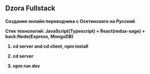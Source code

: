 <h2>Dzora Fullstack <h4>


Создание онлайн переводчика с Осетинского на Русский

Стек технологий:
JavaScript(Typescript) + React(redux-sage) + back:Node(Express, MongoDB) 

  
1) cd server and cd client, npm install
  
2) cd server
3) npm run dev
